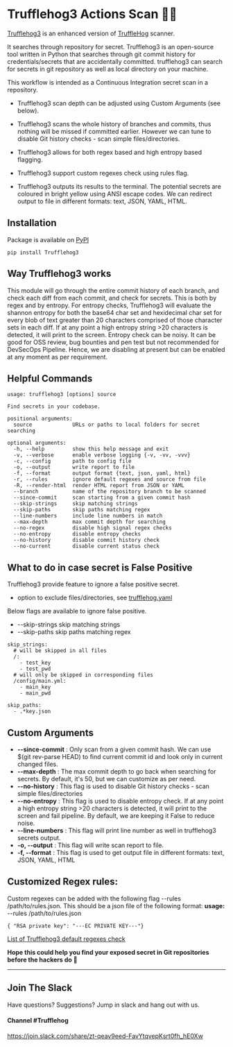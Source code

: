 
# Trufflehog3  Actions Scan :pig_nose::key:

[Trufflehog3](https://github.com/feeltheajf/Trufflehog3) is an enhanced version of [TruffleHog](https://github.com/trufflesecurity/truffleHog) scanner.

It searches through repository for secret. Trufflehog3 is an open-source tool written in Python that searches through git 
commit history for credentials/secrets that are accidentally committed. 
trufflehog3 can search for secrets in git repository as well as local directory on your machine.

This workflow is intended as a Continuous Integration secret scan in a repository. 

- Trufflehog3 scan depth can be adjusted using Custom Arguments (see below).
- Trufflehog3 scans the whole history of branches and commits, thus nothing will be missed if committed earlier.
  However we can tune to disable Git history checks - scan simple files/directories.

- Trufflehog3 allows for both regex based and high entropy based flagging.

- Trufflehog3 support custom regexes check using rules flag.
- Trufflehog3 outputs its results to the terminal. The potential secrets are coloured in bright yellow using ANSI escape codes.
We can redirect output to file in different formats: text, JSON, YAML, HTML.

## Installation

Package is available on [PyPI](https://pypi.org/project/Trufflehog3)

```
pip install Trufflehog3
```

## Way Trufflehog3 works
This module will go through the entire commit history of each branch, and check each diff from each commit, and check for secrets. This is both by regex and by entropy. For entropy checks, Trufflehog3 will evaluate the shannon entropy for both the base64 char set and hexidecimal char set for every blob of text greater than 20 characters comprised of those character sets in each diff. If at any point a high entropy string >20 characters is detected, it will print to the screen.
Entropy check can be noisy. It can be good for OSS review, bug bounties and pen test but not recommended for DevSecOps Pipeline. Hence, we are disabling at present but can be enabled at any moment as per requirement.


## Helpful Commands

```
usage: trufflehog3 [options] source

Find secrets in your codebase.

positional arguments:
  source             URLs or paths to local folders for secret searching

optional arguments:
  -h, --help         show this help message and exit
  -v, --verbose      enable verbose logging {-v, -vv, -vvv}
  -c, --config       path to config file
  -o, --output       write report to file
  -f, --format       output format {text, json, yaml, html}
  -r, --rules        ignore default regexes and source from file
  -R, --render-html  render HTML report from JSON or YAML
  --branch           name of the repository branch to be scanned
  --since-commit     scan starting from a given commit hash
  --skip-strings     skip matching strings
  --skip-paths       skip paths matching regex
  --line-numbers     include line numbers in match
  --max-depth        max commit depth for searching
  --no-regex         disable high signal regex checks
  --no-entropy       disable entropy checks
  --no-history       disable commit history check
  --no-current       disable current status check
```
## What to do in case secret is False Positive 
Trufflehog3 provide feature to ignore a false positive secret.
- option to exclude files/directories, see [trufflehog.yaml](https://github.com/feeltheajf/truffleHog3/blob/master/examples/trufflehog.yaml)

Below flags are available to ignore false positive.
- --skip-strings     skip matching strings
- --skip-paths       skip paths matching regex


```
skip_strings:
  # will be skipped in all files
  /:
    - test_key
    - test_pwd
  # will only be skipped in corresponding files
  /config/main.yml:
    - main_key
    - main_pwd

skip_paths:
  - .*key.json

```

## Custom Arguments
- **--since-commit** : Only scan from a given commit hash. We can use $(git rev-parse HEAD) to find current commit id and look only in current changed files.
- **--max-depth** : The max commit depth to go back when searching for secrets. By default, it's 50, but we can customize as per need.
- **--no-history** : This flag is used to disable Git history checks - scan simple files/directories
- **--no-entropy** : This flag is used to disable entropy check. If at any point a high entropy string >20 characters is detected, it will print to the screen and fail pipeline. By default, we are keeping it False to reduce noise.
- **--line-numbers** : This flag will print line number as well in trufflehog3 secrets output.
- **-o, --output** :  This flag will write scan report to file.
- **-f, --format** : This flag is used to get output file in different formats: text, JSON, YAML, HTML

## Customized Regex rules:

Custom regexes can be added with the following flag --rules /path/to/rules.json. This should be a json file of the following format:
**usage:**  --rules /path/to/rules.json<br />

```
{ "RSA private key": "---EC PRIVATE KEY---"}
```

[List of Trufflehog3 default regexes check](https://github.com/feeltheajf/trufflehog3/blob/2.x/truffleHog3/rules.yaml)


**Hope this could help you find your exposed secret in Git repositories before the hackers do 🤞**

----
## Join The Slack
Have questions? Suggestions? Jump in slack and hang out with us.
#### Channel #Trufflehog
https://join.slack.com/share/zt-qeav9eed-FavYtqvepKsrt0fh_hE0Xw
